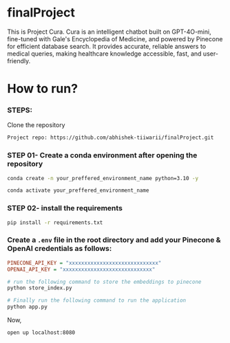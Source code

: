 # finalProject
This is Project Cura. Cura is an intelligent chatbot built on GPT-4O-mini, fine-tuned with Gale's Encyclopedia of Medicine, and powered by Pinecone for efficient database search. It provides accurate, reliable answers to medical queries, making healthcare knowledge accessible, fast, and user-friendly.

# How to run?
### STEPS:

Clone the repository

```bash
Project repo: https://github.com/abhishek-tiiwarii/finalProject.git
```
### STEP 01- Create a conda environment after opening the repository

```bash
conda create -n your_preffered_environment_name python=3.10 -y
```

```bash
conda activate your_preffered_environment_name
```


### STEP 02- install the requirements
```bash
pip install -r requirements.txt
```


### Create a `.env` file in the root directory and add your Pinecone & OpenAI credentials as follows:

```ini
PINECONE_API_KEY = "xxxxxxxxxxxxxxxxxxxxxxxxxxxxx"
OPENAI_API_KEY = "xxxxxxxxxxxxxxxxxxxxxxxxxxxxx"
```


```bash
# run the following command to store the embeddings to pinecone
python store_index.py
```

```bash
# Finally run the following command to run the application
python app.py
```

Now,
```bash
open up localhost:8080
```
